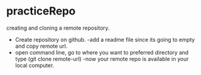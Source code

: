 # practiceRepo
creating and cloning a remote repository.
- Create repository on github.
-add a readme file since its going to empty and copy remote url.
- open command line, go to where you want to preferred directory and type (git clone remote-url)
-now your remote repo is available in your local computer.
